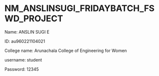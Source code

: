 # NM_ANSLINSUGI_FRIDAYBATCH_FSWD_PROJECT

Name: ANSLIN SUGI E


ID: au960221104021


College name: Arunachala College of Engineering for Women


username: student


Password: 12345

